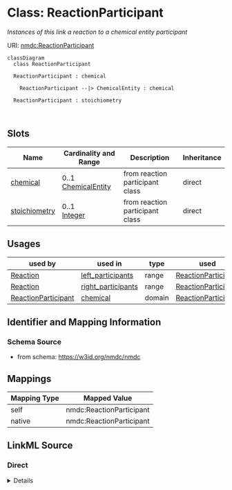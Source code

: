 # Class: ReactionParticipant


_Instances of this link a reaction to a chemical entity participant_





URI: [nmdc:ReactionParticipant](https://w3id.org/nmdc/ReactionParticipant)















```mermaid
classDiagram
  class ReactionParticipant
    
  ReactionParticipant : chemical
    
    ReactionParticipant --|> ChemicalEntity : chemical
    
  ReactionParticipant : stoichiometry
    
  

```





<!-- no inheritance hierarchy -->


## Slots

| Name | Cardinality and Range | Description | Inheritance |
| ---  | --- | --- | --- |
| [chemical](chemical.md) | 0..1 <br/> [ChemicalEntity](ChemicalEntity.md) | from reaction participant class | direct |
| [stoichiometry](stoichiometry.md) | 0..1 <br/> [Integer](Integer.md) | from reaction participant class | direct |





## Usages

| used by | used in | type | used |
| ---  | --- | --- | --- |
| [Reaction](Reaction.md) | [left_participants](left_participants.md) | range | [ReactionParticipant](ReactionParticipant.md) |
| [Reaction](Reaction.md) | [right_participants](right_participants.md) | range | [ReactionParticipant](ReactionParticipant.md) |
| [ReactionParticipant](ReactionParticipant.md) | [chemical](chemical.md) | domain | [ReactionParticipant](ReactionParticipant.md) |






## Identifier and Mapping Information







### Schema Source


* from schema: https://w3id.org/nmdc/nmdc





## Mappings

| Mapping Type | Mapped Value |
| ---  | ---  |
| self | nmdc:ReactionParticipant |
| native | nmdc:ReactionParticipant |





## LinkML Source

<!-- TODO: investigate https://stackoverflow.com/questions/37606292/how-to-create-tabbed-code-blocks-in-mkdocs-or-sphinx -->

### Direct

<details>
```yaml
name: ReactionParticipant
description: Instances of this link a reaction to a chemical entity participant
from_schema: https://w3id.org/nmdc/nmdc
slots:
- chemical
- stoichiometry

```
</details>

### Induced

<details>
```yaml
name: ReactionParticipant
description: Instances of this link a reaction to a chemical entity participant
from_schema: https://w3id.org/nmdc/nmdc
attributes:
  chemical:
    name: chemical
    description: from reaction participant class
    from_schema: https://w3id.org/nmdc/nmdc
    rank: 1000
    domain: ReactionParticipant
    alias: chemical
    owner: ReactionParticipant
    domain_of:
    - ReactionParticipant
    range: ChemicalEntity
  stoichiometry:
    name: stoichiometry
    description: from reaction participant class
    from_schema: https://w3id.org/nmdc/nmdc
    rank: 1000
    alias: stoichiometry
    owner: ReactionParticipant
    domain_of:
    - ReactionParticipant
    range: integer

```
</details>